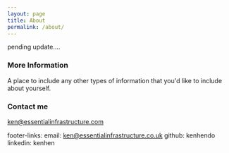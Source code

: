 ```yaml
---
layout: page
title: About
permalink: /about/
---
```


pending update....

### More Information

A place to include any other types of information that you'd like to include about yourself.

### Contact me

[ken@essentialinfrastructure.com](mailto:ken@essentialinfrastructure.com)

footer-links:
  email: ken@essentialinfrastructure.co.uk
  github: kenhendo
  linkedin: kenhen